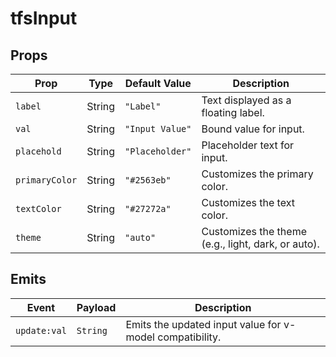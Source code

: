 # tfsInput <Badge type="tip" text="0.9.8" />

## Props

| **Prop**       | **Type** | **Default Value** | **Description**                                    |
| -------------- | -------- | ----------------- | -------------------------------------------------- |
| `label`        | String   | `"Label"`         | Text displayed as a floating label.                |
| `val`          | String   | `"Input Value"`   | Bound value for input.                             |
| `placehold`    | String   | `"Placeholder"`   | Placeholder text for input.                        |
| `primaryColor` | String   | `"#2563eb"`       | Customizes the primary color.                      |
| `textColor`    | String   | `"#27272a"`       | Customizes the text color.                         |
| `theme`        | String   | `"auto"`          | Customizes the theme (e.g., light, dark, or auto). |

## Emits

| **Event**    | **Payload** | **Description**                                          |
| ------------ | ----------- | -------------------------------------------------------- |
| `update:val` | `String`    | Emits the updated input value for v-model compatibility. |
